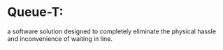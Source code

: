 # Queue-T: 
a software solution designed to completely eliminate the physical hassle and inconvenience of waiting in line.
